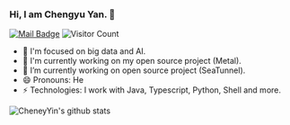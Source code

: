 ### Hi, I am Chengyu Yan. 👋
[![Mail Badge](https://img.shields.io/badge/Microsoft_Outlook-0078D4?logo=microsoft-outlook&logoColor=white&label=cheneyyin@hotmail.com)](mailto:cheneyyin@hotmail.com)
![Visitor Count](https://komarev.com/ghpvc/?username=CheneyYin)
<!-- <img src="https://visitor-badge.laobi.icu/badge?page_id=CheneyYin.readme" style="max-width:100%;"> -->

- 🌱 I'm focused on big data and AI.
- 🔨 I'm currently working on my open source project (Metal).
- 👯 I’m currently working on open source project (SeaTunnel).
- 😄 Pronouns: He
- ⚡ Technologies: I work with Java, Typescript, Python, Shell and more.

![CheneyYin's github stats](https://github-readme-stats.vercel.app/api?username=CheneyYin&count_private=true&hide=stars&show_icons=true&bg_color=30,e96443,904e95&title_color=fff&text_color=fff&include_all_commits=true)
